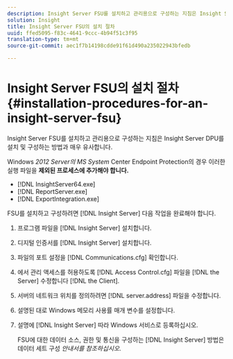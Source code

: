 ```yaml
---
description: Insight Server FSU를 설치하고 관리용으로 구성하는 지침은 Insight Server DPU를 설치 및 구성하는 방법과 매우 유사합니다.
solution: Insight
title: Insight Server FSU의 설치 절차
uuid: ffed5095-f83c-4641-9ccc-4b94f51c3f95
translation-type: tm+mt
source-git-commit: aec1f7b14198cdde91f61d490a235022943bfedb

---
```



# Insight Server FSU의 설치 절차{#installation-procedures-for-an-insight-server-fsu}

Insight Server FSU를 설치하고 관리용으로 구성하는 지침은 Insight Server DPU를 설치 및 구성하는 방법과 매우 유사합니다.

Windows *2012 Server의 MS System* Center Endpoint Protection의 경우 이러한 실행 파일을 **제외된 프로세스에 추가해야 합니다.**

* [!DNL InsightServer64.exe]
* [!DNL ReportServer.exe]
* [!DNL ExportIntegration.exe]

FSU를 설치하고 구성하려면 [!DNL Insight Server] 다음 작업을 완료해야 합니다.

1. 프로그램 파일을 [!DNL Insight Server] 설치합니다.
1. 디지털 인증서를 [!DNL Insight Server] 설치합니다.
1. 파일의 포트 설정을 [!DNL Communications.cfg] 확인합니다.
1. 에서 관리 액세스를 허용하도록 [!DNL Access Control.cfg] 파일을 [!DNL the Server] 수정합니다 [!DNL the Client].
1. 서버의 네트워크 위치를 정의하려면 [!DNL server.address] 파일을 수정합니다.
1. 설명된 대로 Windows 메모리 사용률 매개 변수를 설정합니다.
1. 설명에 [!DNL Insight Server] 따라 Windows 서비스로 등록하십시오.

   FSU에 대한 데이터 소스, 권한 및 통신을 구성하는 [!DNL Insight Server] 방법은 데이터 세트 구성 *안내서를 참조하십시오*.

